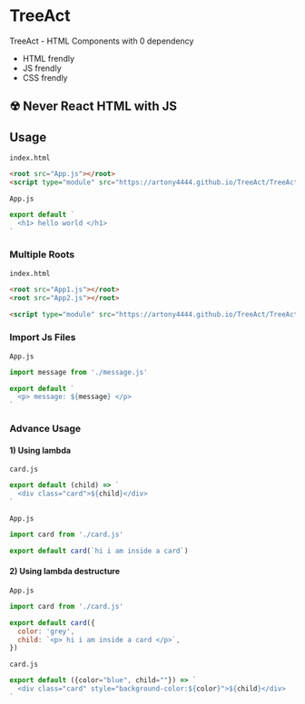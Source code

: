 # TreeAct
TreeAct - HTML Components with 0 dependency
* HTML frendly
* JS frendly
* CSS frendly

## ☢ Never React HTML with JS

## Usage
`index.html`
```html
<root src="App.js"></root>
<script type="module" src="https://artony4444.github.io/TreeAct/TreeAct/TreeAct.js"></script>
```
`App.js`
```js
export default `
  <h1> hello world </h1>
`
```

### Multiple Roots
`index.html`
```html
<root src="App1.js"></root>
<root src="App2.js"></root>

<script type="module" src="https://artony4444.github.io/TreeAct/TreeAct/TreeAct.js"></script>
```

### Import Js Files
`App.js`
```js
import message from './message.js'

export default `
  <p> message: ${message} </p>
`
```

### Advance Usage
#### 1) Using lambda
`card.js`
```js
export default (child) => `
  <div class="card">${child}</div>
`
```
`App.js`
```js
import card from './card.js'

export default card(`hi i am inside a card`)
```
#### 2) Using lambda destructure
`App.js`
```js
import card from './card.js'

export default card({
  color: 'grey',
  child: `<p> hi i am inside a card </p>`,
})
```
`card.js`
```js
export default ({color="blue", child=""}) => `
  <div class="card" style="background-color:${color}">${child}</div>
`
```
